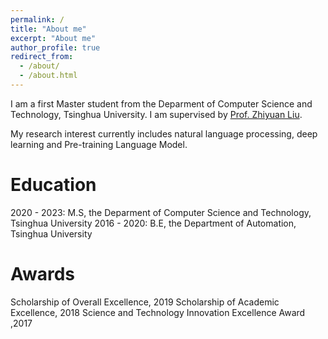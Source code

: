 ```yaml
---
permalink: /
title: "About me"
excerpt: "About me"
author_profile: true
redirect_from: 
  - /about/
  - /about.html
---
```

I am a first Master student from the Deparment of Computer Science and Technology, Tsinghua University. I am supervised by [Prof. Zhiyuan Liu](http://nlp.csai.tsinghua.edu.cn/~lzy/).

My research interest currently includes natural language processing, deep learning and Pre-training Language Model.

Education
======
2020 - 2023: M.S, the Deparment of Computer Science and Technology, Tsinghua University
2016 - 2020: B.E, the Department of Automation, Tsinghua University

Awards
======
Scholarship of Overall Excellence, 2019
Scholarship of Academic Excellence, 2018
Science and Technology Innovation Excellence Award ,2017
